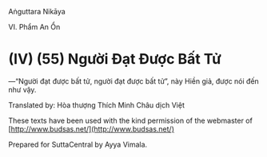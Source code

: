 Aṅguttara Nikāya

VI. Phẩm An Ổn

# (IV) (55) Người Ðạt Ðược Bất Tử

—“Người đạt được bất tử, người đạt được bất tử”, này Hiền giả, được nói đến như vậy.

Translated by: Hòa thượng Thích Minh Châu dịch Việt

These texts have been used with the kind permission of the webmaster of [http://www.budsas.net/](http://www.budsas.net/)

Prepared for SuttaCentral by Ayya Vimala.